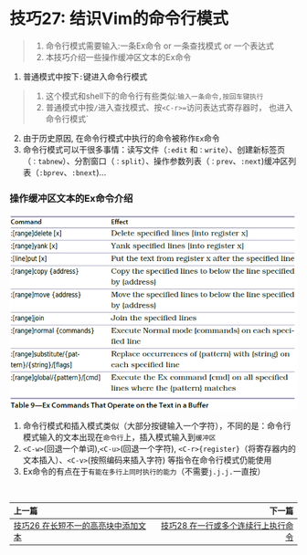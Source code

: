 # 技巧27: 结识Vim的命令行模式

> 1. 命令行模式需要输入:一条Ex命令 or 一条查找模式 or 一个表达式
> 2. 本技巧介绍一些操作缓冲区文本的Ex命令

1. 普通模式中按下`:`键进入命令行模式
> 1. 这个模式和shell下的命令行有些类似:`输入一条命令,按回车键执行`
> 2. 普通模式中按`/`进入查找模式、按`<C-r>=`访问表达式寄存器时， 也进入命令行模式`

2. 由于历史原因, 在命令行模式中执行的命令被称作`Ex`命令
3. 命令行模式可以干很多事情：读写文件（`:edit` 和`：write`）、创建新标签页（`：tabnew`）、分割窗口（`：split`）、操作参数列表（`：prev`、`:next`)缓冲区列表（`:bprev`、`:bnext`)...

###  操作缓冲区文本的Ex命令介绍
![tip27](../../images/tip27.png)  


1. 命令行模式和插入模式类似（大部分按键输入一个字符），不同的是：命令行模式输入的文本出现在`命令行`上，插入模式输入到`缓冲区`
2. `<C-w>`(回退一个单词),`<C-u>`(回退一个字符), `<C-r>{register}`（将寄存器内的文本插入）、`<C-v>`(按照编码来插入字符) 等指令在命令行模式仍能使用
3. Ex命令的有点在于`有能在多行上同时执行的能力`（不需要`j.j.j.`一直按）


<br>  

|上一篇|下一篇|
|:---|---:|
|[技巧26 在长短不一的高亮块中添加文本](../chapter4_visual_mode/tip26.md)|[技巧28 在一行或多个连续行上执行命令](tip28.md)|

